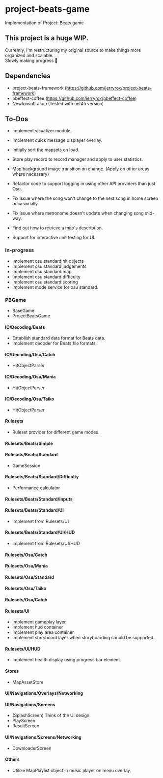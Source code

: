 # project-beats-game
Implementation of Project: Beats game
  
## This project is a huge WIP.
Currently, I'm restructuring my original source to make things more organized and scalable.  
Slowly making progress 🧩

## Dependencies
- project-beats-framework (https://github.com/jerryrox/project-beats-framework)
- pbeffect-coffee (https://github.com/jerryrox/pbeffect-coffee)
- Newtonsoft.Json (Tested with net45 version)

## To-Dos
- Implement visualizer module.
- Implement quick message displayer overlay.
- Initially sort the mapsets on load.
- Store play record to record manager and apply to user statistics.
- Map background image transition on change. (Apply on other areas where necessary)
- Refactor code to support logging in using other API providers than just Osu.
- Fix issue where the song won't change to the next song in home screen occasionally.
- Fix issue where metronome doesn't update when changing song mid-way.
- Find out how to retrieve a map's description.

- Support for interactive unit testing for UI.

### In-progress
- Implement osu standard hit objects
- Implement osu standard judgements
- Implement osu standard map
- Implement osu standard difficulty
- Implement osu standard scoring
- Implement mode service for osu standard.

### PBGame
- BaseGame
- ProjectBeatsGame
#### IO/Decoding/Beats
- Establish standard data format for Beats data.
- Implement decoder for Beats file formats.
#### IO/Decoding/Osu/Catch
- HitObjectParser
#### IO/Decoding/Osu/Mania
- HitObjectParser
#### IO/Decoding/Osu/Taiko
- HitObjectParser
#### Rulesets
- Ruleset provider for different game modes.
#### Rulesets/Beats/Simple
#### Rulesets/Beats/Standard
- GameSession
#### Rulesets/Beats/Standard/Difficulty
- Performance calculator
#### Rulesets/Beats/Standard/Inputs
#### Rulesets/Beats/Standard/UI
- Implement from Rulesets/UI
#### Rulesets/Beats/Standard/UI/HUD
- Implement from Rulesets/UI/HUD
#### Rulesets/Osu/Catch
#### Rulesets/Osu/Mania
#### Rulesets/Osu/Standard
#### Rulesets/Osu/Taiko
#### Rulesets/Osu/Catch
#### Rulesets/UI
- Implement gameplay layer
- Implement hud container
- Implement play area container
- Implement storyboard layer when storyboarding should be supported.
#### Rulesets/UI/HUD
- Implement health display using progress bar element.
#### Stores
- MapAssetStore
#### UI/Navigations/Overlays/Networking
#### UI/Navigations/Screens
- (SplashScreen) Think of the UI design.
- PlayScreen
- ResultScreen
#### UI/Navigations/Screens/Networking
- DownloaderScreen
#### Others
- Utilize MapPlaylist object in music player on menu overlay.